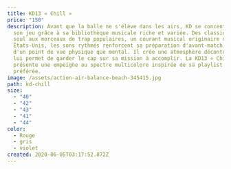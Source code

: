 ```yaml
---
title: KD13 « Chill »
price: "150"
description: Avant que la balle ne s'élève dans les airs, KD se concentre sur
  son jeu grâce à sa bibliothèque musicale riche et variée. Des classiques de la
  soul aux morceaux de trap populaires, un courant musical originaire du sud des
  États-Unis, les sons rythmés renforcent sa préparation d'avant-match, tant
  d'un point de vue physique que mental. Il crée une atmosphère décontractée qui
  lui permet de garder le cap sur sa mission à accomplir. La KD13 « Chill »
  présente une empeigne au spectre multicolore inspirée de sa playlist R&B
  préférée.
image: /assets/action-air-balance-beach-345415.jpg
path: kd-chill
size:
  - "40"
  - "42"
  - "43"
  - "41"
  - "44"
color:
  - Rouge
  - gris
  - violet
created: 2020-06-05T03:17:52.872Z
---
```

